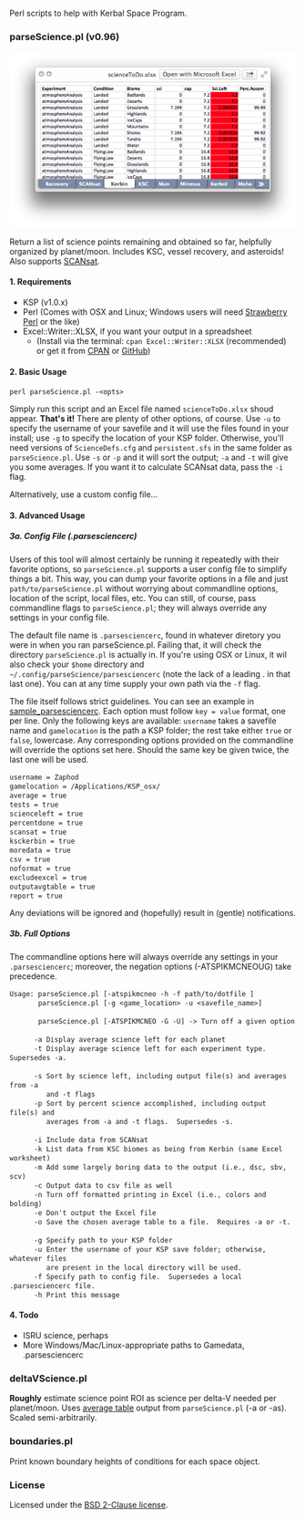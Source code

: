 Perl scripts to help with Kerbal Space Program.


### parseScience.pl (v0.96)
![Kerbin science](./img/kerbin.png)

Return a list of science points remaining and obtained so far, helpfully organized by planet/moon. Includes KSC, vessel recovery, and asteroids!  Also supports [SCANsat](https://github.com/S-C-A-N/SCANsat).

#### 1. Requirements
- KSP (v1.0.x)
- Perl (Comes with OSX and Linux; Windows users will need [Strawberry Perl](http://strawberryperl.com/) or the like)
- Excel::Writer::XLSX, if you want your output in a spreadsheet
    -  (Install via the terminal: `cpan Excel::Writer::XLSX` (recommended) or get it from [CPAN](http://search.cpan.org/~jmcnamara/Excel-Writer-XLSX-0.78/lib/Excel/Writer/XLSX.pm) or [GitHub](https://github.com/jmcnamara/excel-writer-xlsx))

#### 2. Basic Usage
````shell
perl parseScience.pl -<opts>
````

Simply run this script and an Excel file named `scienceToDo.xlsx` shoud appear.  **That's it!**  There are plenty of other options, of course.  Use `-u` to specify the username of your savefile and it will use the files found in your install; use `-g` to specify the location of your KSP folder.  Otherwise, you'll need versions of `ScienceDefs.cfg` and `persistent.sfs` in the same folder as `parseScience.pl`.  Use `-s` or `-p` and it will sort the output; `-a` and `-t` will give you some averages.  If you want it to calculate SCANsat data, pass the `-i` flag.

Alternatively, use a custom config file...

#### 3. Advanced Usage
##### 3a. Config File (.parsesciencerc)
Users of this tool will almost certainly be running it repeatedly with their favorite options, so `parseScience.pl` supports a user config file to simplify things a bit.  This way, you can dump your favorite options in a file and just `path/to/parseScience.pl` without worrying about commandline options, location of the script, local files, etc.  You can still, of course, pass commandline flags to `parseScience.pl`; they will always override any settings in your config file.

The default file name is `.parsesciencerc`, found in whatever diretory you were in when you ran parseScience.pl.  Failing that, it will check the directory `parseScience.pl` is actually in.  If you're using OSX or Linux, it wil also check your `$home` directory and `~/.config/parseScience/parsesciencerc` (note the lack of a leading . in that last one).  You can at any time supply your own path via the `-f` flag.

The file itself follows strict guidelines.  You can see an example in [sample_parsesciencerc](./sample_parsesciencerc).  Each option must follow `key = value` format, one per line.  Only the following keys are available: `username` takes a savefile name and `gamelocation` is the path a KSP folder; the rest take either `true` or `false`, lowercase.  Any corresponding options provided on the commandline will override the options set here.  Should the same key be given twice, the last one will be used.

````shell
username = Zaphod
gamelocation = /Applications/KSP_osx/
average = true
tests = true
scienceleft = true
percentdone = true
scansat = true
ksckerbin = true
moredata = true
csv = true
noformat = true
excludeexcel = true
outputavgtable = true
report = true
````
Any deviations will be ignored and (hopefully) result in (gentle) notifications.

##### 3b. Full Options
The commandline options here will always override any settings in your `.parsesciencerc`; moreover, the negation options (-ATSPIKMCNEOUG) take precedence.
````
Usage: parseScience.pl [-atspikmcneo -h -f path/to/dotfile ]
       parseScience.pl [-g <game_location> -u <savefile_name>]

       parseScience.pl [-ATSPIKMCNEO -G -U] -> Turn off a given option

      -a Display average science left for each planet
      -t Display average science left for each experiment type.  Supersedes -a.

      -s Sort by science left, including output file(s) and averages from -a
         and -t flags
      -p Sort by percent science accomplished, including output file(s) and
         averages from -a and -t flags.  Supersedes -s.

      -i Include data from SCANsat
      -k List data from KSC biomes as being from Kerbin (same Excel worksheet)
      -m Add some largely boring data to the output (i.e., dsc, sbv, scv)
      -c Output data to csv file as well
      -n Turn off formatted printing in Excel (i.e., colors and bolding)
      -e Don't output the Excel file
      -o Save the chosen average table to a file.  Requires -a or -t.

      -g Specify path to your KSP folder
      -u Enter the username of your KSP save folder; otherwise, whatever files
         are present in the local directory will be used.
      -f Specify path to config file.  Supersedes a local .parsesciencerc file.
      -h Print this message
````

#### 4. Todo
- ISRU science, perhaps
- More Windows/Mac/Linux-appropriate paths to Gamedata, .parsesciencerc

### deltaVScience.pl
**Roughly** estimate science point ROI as science per delta-V needed per planet/moon.  Uses [average table](./average_table.txt) output from `parseScience.pl` (-a or -as).  Scaled semi-arbitrarily.

### boundaries.pl
Print known boundary heights of conditions for each space object.

### License
Licensed under the [BSD 2-Clause license](./LICENSE).
